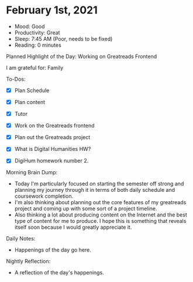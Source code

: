 # February 1st, 2021

- Mood: Good
- Productivity: Great
- Sleep: 7:45 AM (Poor, needs to be fixed)
- Reading: 0 minutes

Planned Highlight of the Day: Working on Greatreads Frontend

I am grateful for: Family

To-Dos:
- [x] Plan Schedule
- [x] Plan content
- [x] Tutor
- [x] Work on the Greatreads frontend
- [x] Plan out the Greatreads project
- [x] What is Digital Humanities HW?
- [x] DigiHum homework number 2.


Morning Brain Dump:
- Today I'm particularly focused on starting the semester off strong and planning my journey through it in terms of both daily schedule and coursework completion.
- I'm also thinking about planning out the core features of my greatreads project and coming up with some sort of a project timeline.
- Also thinking a lot about producing content on the Internet and the best type of content for me to produce. I hope this is something that reveals itself soon because I would greatly appreciate it.

Daily Notes:
- Happenings of the day go here.


Nightly Reflection: 
- A reflection of the day's happenings.





